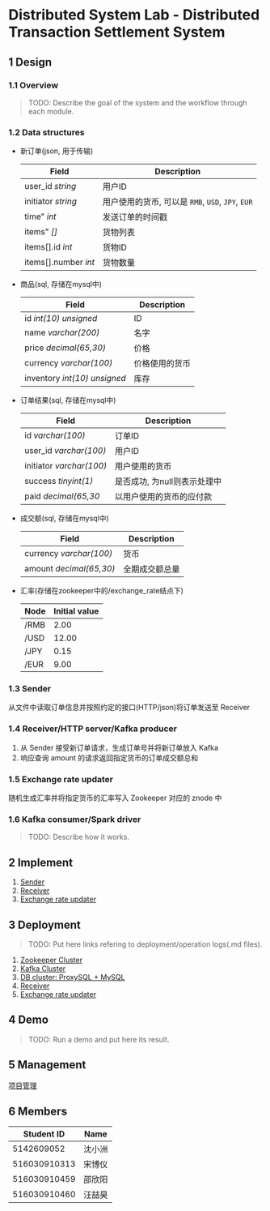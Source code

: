 # Distributed System Lab - Distributed Transaction Settlement System
## 1 Design
### 1.1 Overview

> TODO: Describe the goal of the system and the workflow through each module.

### 1.2 Data structures

- 新订单(json, 用于传输)

   |Field|Description|
   |--|--|
   |user_id _string_|用户ID|
   |initiator _string_|用户使用的货币, 可以是 `RMB`, `USD`, `JPY`, `EUR`|
   |time" _int_|发送订单的时间戳|
   |items" _[]_|货物列表|
   |items[].id _int_|货物ID|
   |items[].number _int_|货物数量|

- 商品(sql, 存储在mysql中)

   |Field|Description|
   |--|--|
   |id _int(10) unsigned_|ID|
   |name _varchar(200)_|名字|
   |price _decimal(65,30)_|价格|
   |currency _varchar(100)_|价格使用的货币|
   |inventory _int(10) unsigned_|库存|

- 订单结果(sql, 存储在mysql中)

   |Field|Description|
   |--|--|
   |id _varchar(100)_|订单ID|
   |user_id _varchar(100)_|用户ID|
   |initiator _varchar(100)_|用户使用的货币|
   |success _tinyint(1)_|是否成功, 为null则表示处理中|
   |paid _decimal(65,30_|以用户使用的货币的应付款|

- 成交额(sql, 存储在mysql中)

   |Field|Description|
   |--|--|
   |currency _varchar(100)_|货币|
   |amount _decimal(65,30)_|全期成交额总量|

- 汇率(存储在zookeeper中的/exchange_rate结点下)

   |Node|Initial value|
   |--|--|
   |/RMB|2.00|
   |/USD|12.00|
   |/JPY|0.15|
   |/EUR|9.00|

### 1.3 Sender

从文件中读取订单信息并按照约定的接口(HTTP/json)将订单发送至 Receiver

### 1.4 Receiver/HTTP server/Kafka producer

1. 从 Sender 接受新订单请求，生成订单号并将新订单放入 Kafka
2. 响应查询 amount 的请求返回指定货币的订单成交额总和

### 1.5 Exchange rate updater

随机生成汇率并将指定货币的汇率写入 Zookeeper 对应的 znode 中

### 1.6 Kafka consumer/Spark driver

> TODO: Describe how it works.

## 2 Implement

1. [Sender](./doc/sender.md)
2. [Receiver](./doc/receiver.md)
3. [Exchange rate updater](./doc/exchange_rate_updater.md)

## 3 Deployment

> TODO: Put here links refering to deployment/operation logs(.md files).

1. [Zookeeper Cluster](./doc/zookeeper.md)
2. [Kafka Cluster](./doc/kafka.md)
3. [DB cluster: ProxySQL + MySQL](./doc/mysql.md)
4. [Receiver](./doc/receiver.md#部署)
5. [Exchange rate updater](./doc/exchange_rate_updater.md#部署)


## 4 Demo

> TODO: Run a demo and put here its result.

## 5 Management

[项目管理](./doc/management.md)

## 6 Members
| Student ID   | Name   |
| ------------ | ------ |
| 5142609052   | 沈小洲 |
| 516030910313 | 宋博仪 |
| 516030910459 | 邵欣阳 |
| 516030910460 | 汪喆昊 |
